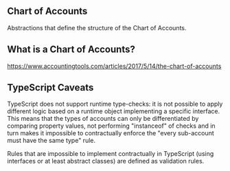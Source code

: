## Chart of Accounts
Abstractions that define the structure of the Chart of Accounts.

## What is a Chart of Accounts?
https://www.accountingtools.com/articles/2017/5/14/the-chart-of-accounts

## TypeScript Caveats 
TypeScript does not support runtime type-checks: it is not possible to apply different logic based on a runtime object implementing a specific interface. This means that the types of accounts can only be differentiated by comparing property values, not performing "instanceof" of checks and in turn makes it impossible to contractually enforce the "every sub-account must have the same type" rule.

Rules that are impossible to implement contractually in TypeScript (using interfaces or at least abstract classes) are defined as validation rules.